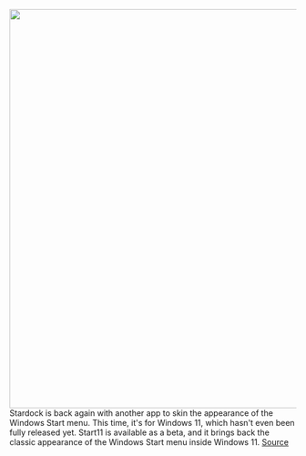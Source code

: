 <img src='https://cdn.vox-cdn.com/thumbor/cUvlwOXGcLN0mPtsaGeTp-9b4Mk=/0x0:660x440/1200x800/filters:focal(278x168:382x272)/cdn.vox-cdn.com/uploads/chorus_image/image/69709821/S11_10.0.png' width='700px' /><br/>
Stardock is back again with another app to skin the appearance of the Windows Start menu. This time, it's for Windows 11, which hasn't even been fully released yet. Start11 is available as a beta, and it brings back the classic appearance of the Windows Start menu inside Windows 11.
<a href='https://www.theverge.com/2021/8/11/22619930/stardock-start11-windows-11-start-menu-beta'> Source <a/>